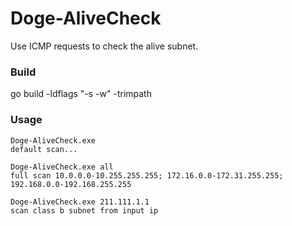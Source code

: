 # Doge-AliveCheck
Use ICMP requests to check the alive subnet.

### Build
go build -ldflags "-s -w" -trimpath

### Usage
```
Doge-AliveCheck.exe
default scan...

Doge-AliveCheck.exe all
full scan 10.0.0.0-10.255.255.255; 172.16.0.0-172.31.255.255; 192.168.0.0-192.168.255.255

Doge-AliveCheck.exe 211.111.1.1
scan class b subnet from input ip
```
